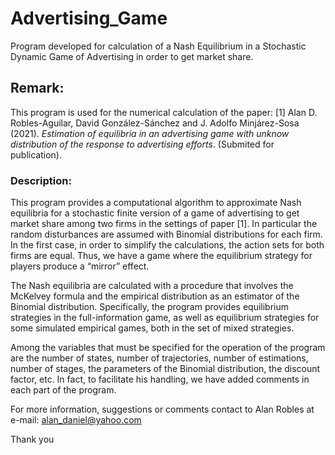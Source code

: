# Advertising_Game


Program developed for calculation of a Nash Equilibrium in a Stochastic Dynamic Game of Advertising in order to get market share.

## Remark:

This program is used for the numerical calculation of the paper:
[1] Alan D. Robles-Aguilar, David González-Sánchez and J. Adolfo Minjárez-Sosa (2021). *Estimation of equilibria in an advertising game with unknow distribution of the response to advertising efforts*. (Submited for publication).

### Description:
This program provides a computational algorithm to approximate Nash equilibria for a stochastic finite version of a game of advertising to get market share among two firms in the settings of paper [1]. In particular the random disturbances are assumed with Binomial distributions for each firm.
In the first case, in order to simplify the calculations, the action sets for both firms are equal. Thus, we have a game where the equilibrium strategy for players produce a “mirror” effect.

The Nash equilibria are calculated with a procedure that involves the McKelvey formula and the empirical distribution as an estimator of the Binomial distribution.
Specifically, the program provides equilibrium strategies in the full-information game, as well as equilibrium strategies for some simulated empirical games, both in the set of mixed strategies.

Among the variables that must be specified for the operation of the program are the number of states, number of trajectories, number of estimations, number of stages, the parameters of the Binomial distribution, the discount factor, etc. In fact, to facilitate his handling, we have added comments in each part of the program.

For more information, suggestions or comments contact to Alan Robles at e-mail: alan_daniel@yahoo.com

Thank you
